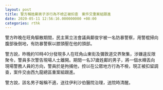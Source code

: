 ```yaml
---
layout: post
title: 警方稱姓鄺男子涉行為不檢正被扣查　案件交重案組跟進
date: 2020-05-11 12:56:16.000000000 +08:00
categories: rthk
---
```


警方昨晚在旺角驅散期間，民主黨立法會議員鄺俊宇被一名防暴警察，用警棍掃向腹部後倒地，有防暴警察以膝頭壓在他的頭部。

警方說，昨晚約10時40分發現多人在旺角山東街及彌敦道交界聚集，涉嫌違反限聚令，警員多次警告現場人士離開。期間一名37歲姓鄺的男子，將一個水樽丟向現場警務人員的方向，警員於是拘捕他，控以在公眾地方行為不檢，現正被扣留調查，案件交由西九龍總區重案組跟進。

警方說，該名男子報稱不適，送往伊利沙伯醫院治理，送院時清醒。
